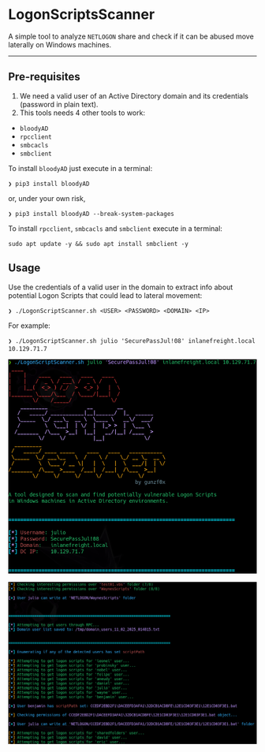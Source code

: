 # LogonScriptsScanner

A simple tool to analyze `NETLOGON` share and check if it can be abused move laterally on Windows machines.

---

## Pre-requisites
1. We need a valid user of an Active Directory domain and its credentials (password in plain text).
2. This tools needs 4 other tools to work:

- `bloodyAD`
- `rpcclient`
- `smbcacls`
- `smbclient`

To install `bloodyAD` just execute in a terminal:

```shell-session
❯ pip3 install bloodyAD
```
or, under your own risk,
```shell-session
❯ pip3 install bloodyAD --break-system-packages
```

To install `rpcclient`, `smbcacls` and `smbclient` execute in a terminal:
```shell-session
sudo apt update -y && sudo apt install smbclient -y
```

## Usage
Use the credentials of a valid user in the domain to extract info about potential Logon Scripts that could lead to lateral movement:
```shell-session
❯ ./LogonScriptScanner.sh <USER> <PASSWORD> <DOMAIN> <IP>
```

For example:
```shell-session
❯ ./LogonScriptScanner.sh julio 'SecurePassJul!08' inlanefreight.local 10.129.71.7
```

![Example 1](images/LogonScriptsScanner_1.png)

![Example 2](images/LogonScriptsScanner_2.png)
